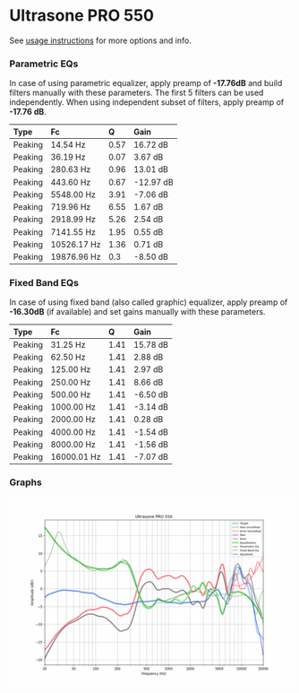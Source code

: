 # Ultrasone PRO 550
See [usage instructions](https://github.com/jaakkopasanen/AutoEq#usage) for more options and info.

### Parametric EQs
In case of using parametric equalizer, apply preamp of **-17.76dB** and build filters manually
with these parameters. The first 5 filters can be used independently.
When using independent subset of filters, apply preamp of **-17.76 dB**.

| Type    | Fc          |    Q | Gain      |
|:--------|:------------|:-----|:----------|
| Peaking | 14.54 Hz    | 0.57 | 16.72 dB  |
| Peaking | 36.19 Hz    | 0.07 | 3.67 dB   |
| Peaking | 280.63 Hz   | 0.96 | 13.01 dB  |
| Peaking | 443.60 Hz   | 0.67 | -12.97 dB |
| Peaking | 5548.00 Hz  | 3.91 | -7.06 dB  |
| Peaking | 719.96 Hz   | 6.55 | 1.67 dB   |
| Peaking | 2918.99 Hz  | 5.26 | 2.54 dB   |
| Peaking | 7141.55 Hz  | 1.95 | 0.55 dB   |
| Peaking | 10526.17 Hz | 1.36 | 0.71 dB   |
| Peaking | 19876.96 Hz | 0.3  | -8.50 dB  |

### Fixed Band EQs
In case of using fixed band (also called graphic) equalizer, apply preamp of **-16.30dB**
(if available) and set gains manually with these parameters.

| Type    | Fc          |    Q | Gain     |
|:--------|:------------|:-----|:---------|
| Peaking | 31.25 Hz    | 1.41 | 15.78 dB |
| Peaking | 62.50 Hz    | 1.41 | 2.88 dB  |
| Peaking | 125.00 Hz   | 1.41 | 2.97 dB  |
| Peaking | 250.00 Hz   | 1.41 | 8.66 dB  |
| Peaking | 500.00 Hz   | 1.41 | -6.50 dB |
| Peaking | 1000.00 Hz  | 1.41 | -3.14 dB |
| Peaking | 2000.00 Hz  | 1.41 | 0.28 dB  |
| Peaking | 4000.00 Hz  | 1.41 | -1.54 dB |
| Peaking | 8000.00 Hz  | 1.41 | -1.56 dB |
| Peaking | 16000.01 Hz | 1.41 | -7.07 dB |

### Graphs
![](./Ultrasone%20PRO%20550.png)
